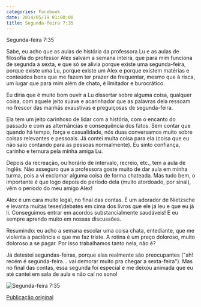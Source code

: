 ```yaml
---
categories: Facebook
date: 2014/05/19 01:00:00
title: Segunda-feira 7:35
---
```


Segunda-feira 7:35

Sabe, eu acho que as aulas de história da professora Lu e as aulas de filosofia do professor Alex salvam a semana inteira, que para mim funciona de segunda à sexta, e que só se alivia porque existe uma segunda-feira, porque existe uma Lu, porque existe um Alex e porque existem matérias e conteúdos bons que me fazem ter prazer de frequentar, mesmo que à risca, um lugar que para mim além de chato, é limitador e burocrático.

Eu diria que é muito bom ouvir a Lu dissertar sobre alguma coisa, qualquer coisa, com aquele jeito suave e acarinhador que as palavras dela ressoam no frescor das manhãs exaustivas e preguiçosas de segunda-feira.

Ela tem um jeito carinhoso de lidar com a história, com o encanto do passado e com as alternâncias e consequência dos fatos.
Sem contar que quando há tempo, força e casualidade, nós duas conversamos muito sobre coisas relevantes e pessoais. Já contei muita coisa para ela (coisa que eu não saio contando para as pessoas normalmente). Eu sinto confiança, carinho e ternura pela minha amiga Lu.

Depois da recreação, ou horário de intervalo, recreio, etc., tem a aula de Inglês. Não asseguro que a professora goste muito de dar aula em minha turma, pois a vi exclamar alguma coisa de forma chateada. Mas tudo bem, o importante é que logo depois do período dela (muito atordoado, por sinal), vêm o período do meu amigo Alex!

Alex é um cara muito legal, no final das contas. É um adorador de Nietzsche e levanta muitas teses\debates em cima dos livros que ele já leu e que eu já li.
Conseguimos entrar em acordos substancialmente saudáveis! E eu sempre aprendo muito em nossas discussões.

Resumindo: eu acho a semana escolar uma coisa chata, entediante, que me violenta a paciência e que me faz triste. A rotina é um preço doloroso, muito doloroso a se pagar. Por isso trabalhamos tanto nela, não é?

Já detestei segundas-feiras, porque elas realmente são preocupantes ("ah! recém é segunda-feira... vai demorar muito pra chegar a sexta-feira"). Mas no final das contas, essa segunda foi especial e me deixou animada que eu até cantei em sala de aula e não caí no sono!

![Segunda-feira 7:35][1]

[Publicação original](https://www.facebook.com/photo.php?fbid=1424918024445228&set=a.1418042228466141.1073741828.1418031755133855)

[1]: ../../img/10390922_1424918024445228_937211741923919018_n.jpg
